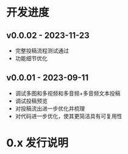 # 开发进度

## v0.0.02 - 2023-11-23
* 完整投稿流程测试通过
* 功能细节优化

## v0.0.01 - 2023-09-11

* 调试多图和多视频和多音频+多音频文本投稿
* 调试投稿预览
* 对投稿流出进一步优化并梳理
* 对代码进一步优化，使其更简洁具有可复用性

# 0.x 发行说明
